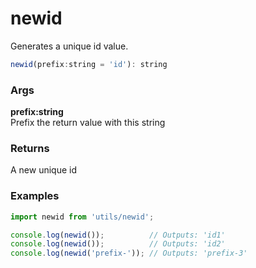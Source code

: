 newid
=====
Generates a unique id value.

```js
newid(prefix:string = 'id'): string
```

### Args

**prefix:string**  
Prefix the return value with this string

### Returns
A new unique id

### Examples

```js
import newid from 'utils/newid';

console.log(newid());          // Outputs: 'id1'
console.log(newid());          // Outputs: 'id2'
console.log(newid('prefix-')); // Outputs: 'prefix-3'
```